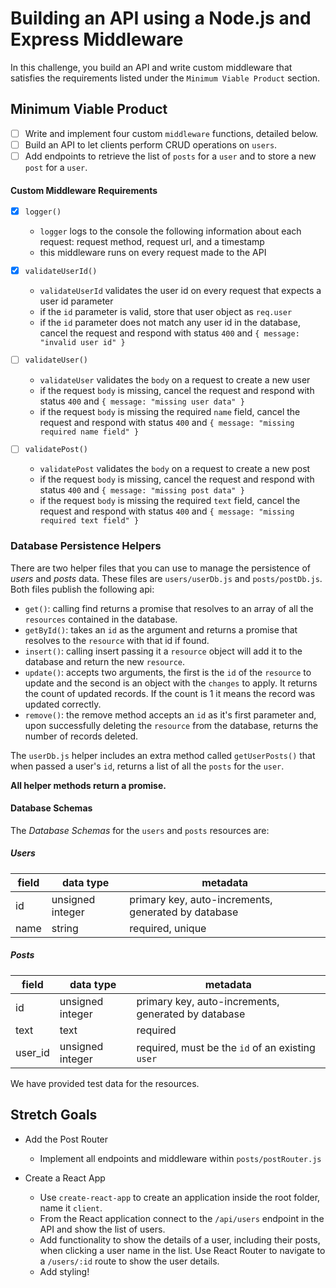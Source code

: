 # Building an API using a Node.js and Express Middleware

In this challenge, you build an API and write custom middleware that satisfies the requirements listed under the `Minimum Viable Product` section.

## Minimum Viable Product

-  [ ] Write and implement four custom `middleware` functions, detailed below.
-  [ ] Build an API to let clients perform CRUD operations on `users`.
-  [ ] Add endpoints to retrieve the list of `posts` for a `user` and to store a new `post` for a `user`.

#### Custom Middleware Requirements

-  [x] `logger()`

   -  `logger` logs to the console the following information about each request: request method, request url, and a timestamp
   -  this middleware runs on every request made to the API

-  [x] `validateUserId()`

   -  `validateUserId` validates the user id on every request that expects a user id parameter
   -  if the `id` parameter is valid, store that user object as `req.user`
   -  if the `id` parameter does not match any user id in the database, cancel the request and respond with status `400` and `{ message: "invalid user id" }`

-  [ ] `validateUser()`

   -  `validateUser` validates the `body` on a request to create a new user
   -  if the request `body` is missing, cancel the request and respond with status `400` and `{ message: "missing user data" }`
   -  if the request `body` is missing the required `name` field, cancel the request and respond with status `400` and `{ message: "missing required name field" }`

-  [ ] `validatePost()`
   -  `validatePost` validates the `body` on a request to create a new post
   -  if the request `body` is missing, cancel the request and respond with status `400` and `{ message: "missing post data" }`
   -  if the request `body` is missing the required `text` field, cancel the request and respond with status `400` and `{ message: "missing required text field" }`

### Database Persistence Helpers

There are two helper files that you can use to manage the persistence of _users_ and _posts_ data. These files are `users/userDb.js` and `posts/postDb.js`. Both files publish the following api:

-  `get()`: calling find returns a promise that resolves to an array of all the `resources` contained in the database.
-  `getById()`: takes an `id` as the argument and returns a promise that resolves to the `resource` with that id if found.
-  `insert()`: calling insert passing it a `resource` object will add it to the database and return the new `resource`.
-  `update()`: accepts two arguments, the first is the `id` of the `resource` to update and the second is an object with the `changes` to apply. It returns the count of updated records. If the count is 1 it means the record was updated correctly.
-  `remove()`: the remove method accepts an `id` as it's first parameter and, upon successfully deleting the `resource` from the database, returns the number of records deleted.

The `userDb.js` helper includes an extra method called `getUserPosts()` that when passed a user's `id`, returns a list of all the `posts` for the `user`.

**All helper methods return a promise.**

#### Database Schemas

The _Database Schemas_ for the `users` and `posts` resources are:

##### Users

| field | data type        | metadata                                            |
| ----- | ---------------- | --------------------------------------------------- |
| id    | unsigned integer | primary key, auto-increments, generated by database |
| name  | string           | required, unique                                    |

##### Posts

| field   | data type        | metadata                                            |
| ------- | ---------------- | --------------------------------------------------- |
| id      | unsigned integer | primary key, auto-increments, generated by database |
| text    | text             | required                                            |
| user_id | unsigned integer | required, must be the `id` of an existing `user`    |

We have provided test data for the resources.

## Stretch Goals

-  Add the Post Router

   -  Implement all endpoints and middleware within `posts/postRouter.js`

-  Create a React App
   -  Use `create-react-app` to create an application inside the root folder, name it `client`.
   -  From the React application connect to the `/api/users` endpoint in the API and show the list of users.
   -  Add functionality to show the details of a user, including their posts, when clicking a user name in the list. Use React Router to navigate to a `/users/:id` route to show the user details.
   -  Add styling!

